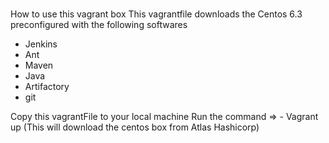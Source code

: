 # 
How to use this vagrant box
This vagrantfile downloads the Centos 6.3 preconfigured with the following softwares
- Jenkins
- Ant
- Maven
- Java 
- Artifactory
- git


Copy this vagrantFile to your local machine
Run the command => - Vagrant up  (This will download the centos box from Atlas Hashicorp)


